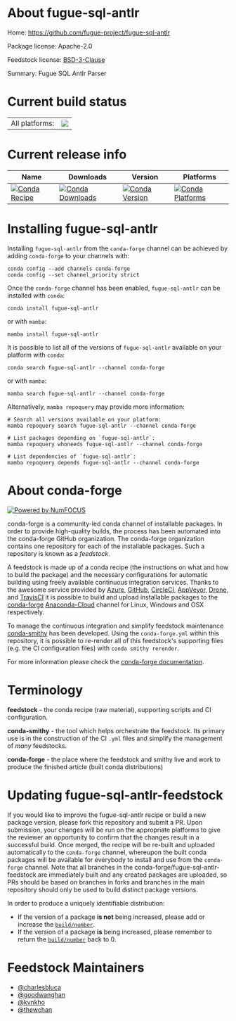 About fugue-sql-antlr
=====================

Home: https://github.com/fugue-project/fugue-sql-antlr

Package license: Apache-2.0

Feedstock license: [BSD-3-Clause](https://github.com/conda-forge/fugue-sql-antlr-feedstock/blob/main/LICENSE.txt)

Summary: Fugue SQL Antlr Parser

Current build status
====================


<table><tr><td>All platforms:</td>
    <td>
      <a href="https://dev.azure.com/conda-forge/feedstock-builds/_build/latest?definitionId=16727&branchName=main">
        <img src="https://dev.azure.com/conda-forge/feedstock-builds/_apis/build/status/fugue-sql-antlr-feedstock?branchName=main">
      </a>
    </td>
  </tr>
</table>

Current release info
====================

| Name | Downloads | Version | Platforms |
| --- | --- | --- | --- |
| [![Conda Recipe](https://img.shields.io/badge/recipe-fugue--sql--antlr-green.svg)](https://anaconda.org/conda-forge/fugue-sql-antlr) | [![Conda Downloads](https://img.shields.io/conda/dn/conda-forge/fugue-sql-antlr.svg)](https://anaconda.org/conda-forge/fugue-sql-antlr) | [![Conda Version](https://img.shields.io/conda/vn/conda-forge/fugue-sql-antlr.svg)](https://anaconda.org/conda-forge/fugue-sql-antlr) | [![Conda Platforms](https://img.shields.io/conda/pn/conda-forge/fugue-sql-antlr.svg)](https://anaconda.org/conda-forge/fugue-sql-antlr) |

Installing fugue-sql-antlr
==========================

Installing `fugue-sql-antlr` from the `conda-forge` channel can be achieved by adding `conda-forge` to your channels with:

```
conda config --add channels conda-forge
conda config --set channel_priority strict
```

Once the `conda-forge` channel has been enabled, `fugue-sql-antlr` can be installed with `conda`:

```
conda install fugue-sql-antlr
```

or with `mamba`:

```
mamba install fugue-sql-antlr
```

It is possible to list all of the versions of `fugue-sql-antlr` available on your platform with `conda`:

```
conda search fugue-sql-antlr --channel conda-forge
```

or with `mamba`:

```
mamba search fugue-sql-antlr --channel conda-forge
```

Alternatively, `mamba repoquery` may provide more information:

```
# Search all versions available on your platform:
mamba repoquery search fugue-sql-antlr --channel conda-forge

# List packages depending on `fugue-sql-antlr`:
mamba repoquery whoneeds fugue-sql-antlr --channel conda-forge

# List dependencies of `fugue-sql-antlr`:
mamba repoquery depends fugue-sql-antlr --channel conda-forge
```


About conda-forge
=================

[![Powered by
NumFOCUS](https://img.shields.io/badge/powered%20by-NumFOCUS-orange.svg?style=flat&colorA=E1523D&colorB=007D8A)](https://numfocus.org)

conda-forge is a community-led conda channel of installable packages.
In order to provide high-quality builds, the process has been automated into the
conda-forge GitHub organization. The conda-forge organization contains one repository
for each of the installable packages. Such a repository is known as a *feedstock*.

A feedstock is made up of a conda recipe (the instructions on what and how to build
the package) and the necessary configurations for automatic building using freely
available continuous integration services. Thanks to the awesome service provided by
[Azure](https://azure.microsoft.com/en-us/services/devops/), [GitHub](https://github.com/),
[CircleCI](https://circleci.com/), [AppVeyor](https://www.appveyor.com/),
[Drone](https://cloud.drone.io/welcome), and [TravisCI](https://travis-ci.com/)
it is possible to build and upload installable packages to the
[conda-forge](https://anaconda.org/conda-forge) [Anaconda-Cloud](https://anaconda.org/)
channel for Linux, Windows and OSX respectively.

To manage the continuous integration and simplify feedstock maintenance
[conda-smithy](https://github.com/conda-forge/conda-smithy) has been developed.
Using the ``conda-forge.yml`` within this repository, it is possible to re-render all of
this feedstock's supporting files (e.g. the CI configuration files) with ``conda smithy rerender``.

For more information please check the [conda-forge documentation](https://conda-forge.org/docs/).

Terminology
===========

**feedstock** - the conda recipe (raw material), supporting scripts and CI configuration.

**conda-smithy** - the tool which helps orchestrate the feedstock.
                   Its primary use is in the construction of the CI ``.yml`` files
                   and simplify the management of *many* feedstocks.

**conda-forge** - the place where the feedstock and smithy live and work to
                  produce the finished article (built conda distributions)


Updating fugue-sql-antlr-feedstock
==================================

If you would like to improve the fugue-sql-antlr recipe or build a new
package version, please fork this repository and submit a PR. Upon submission,
your changes will be run on the appropriate platforms to give the reviewer an
opportunity to confirm that the changes result in a successful build. Once
merged, the recipe will be re-built and uploaded automatically to the
`conda-forge` channel, whereupon the built conda packages will be available for
everybody to install and use from the `conda-forge` channel.
Note that all branches in the conda-forge/fugue-sql-antlr-feedstock are
immediately built and any created packages are uploaded, so PRs should be based
on branches in forks and branches in the main repository should only be used to
build distinct package versions.

In order to produce a uniquely identifiable distribution:
 * If the version of a package **is not** being increased, please add or increase
   the [``build/number``](https://docs.conda.io/projects/conda-build/en/latest/resources/define-metadata.html#build-number-and-string).
 * If the version of a package **is** being increased, please remember to return
   the [``build/number``](https://docs.conda.io/projects/conda-build/en/latest/resources/define-metadata.html#build-number-and-string)
   back to 0.

Feedstock Maintainers
=====================

* [@charlesbluca](https://github.com/charlesbluca/)
* [@goodwanghan](https://github.com/goodwanghan/)
* [@kvnkho](https://github.com/kvnkho/)
* [@thewchan](https://github.com/thewchan/)

